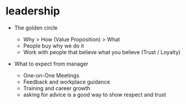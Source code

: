 # leadership

- The golden circle
    * Why > How (Value Proposition) > What
    * People buy why we do it
    * Work with people that believe what you believe (Trust / Loyalty)

- What to expect from manager
    * One-on-One Meetings
    * Feedback and workplace guidance
    * Training and career growth
    * asking for advice is a good way to show respect and trust